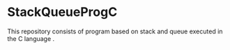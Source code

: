 # StackQueueProgC
This repository consists of program based on stack and queue executed in the C language .
